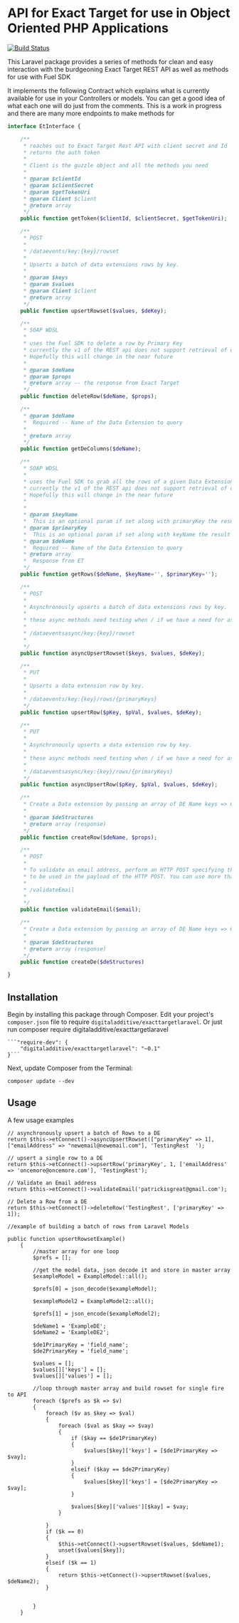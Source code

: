 # API for Exact Target for use in Object Oriented PHP Applications

[![Build Status](https://travis-ci.org/JeffreyWay/Laravel-4-Generators.png?branch=master)](https://travis-ci.org/JeffreyWay/Laravel-4-Generators)

This Laravel package provides a series of methods for clean and easy interaction with the burdgeoning Exact Target REST API as well as methods for use with Fuel SDK

It implements the following Contract which explains what is currently available for use in your Controllers or models.
You can get a good idea of what each one will do just from the comments. 
This is a work in progress and there are many more endpoints to make methods for

```php
interface EtInterface {

    /**
     * reaches out to Exact Target Rest API with client secret and Id
     * returns the auth token
     *
     * Client is the guzzle object and all the methods you need
     *
     * @param $clientId
     * @param $clientSecret
     * @param $getTokenUri
     * @param Client $client
     * @return array
     */
    public function getToken($clientId, $clientSecret, $getTokenUri);

    /**
     * POST
     *
     * /dataevents/key:{key}/rowset
     *
     * Upserts a batch of data extensions rows by key.
     *
     * @param $keys
     * @param $values
     * @param Client $client
     * @return array
     */
    public function upsertRowset($values, $deKey);

    /**
     * SOAP WDSL
     *
     * uses the Fuel SDK to delete a row by Primary Key
     * currently the v1 of the REST api does not support retrieval of data.
     * Hopefully this will change in the near future
     *
     * @param $deName
     * @param $props
     * @return array -- the response from Exact Target
     */
	public function deleteRow($deName, $props);

    /**
     * @param $deName
     *  Required -- Name of the Data Extension to query
     *
     * @return array
     */
	public function getDeColumns($deName);

    /**
     * SOAP WDSL
     *
     * uses the Fuel SDK to grab all the rows of a given Data Extension
     * currently the v1 of the REST api does not support retrieval of data.
     * Hopefully this will change in the near future
     *
     *
     * @param $keyName
     *  This is an optional param if set along with primaryKey the result will be filtered to a single row by PrimaryKey
     * @param $primaryKey
     *  This is an optional param if set along with keyName the result will be filtered to a single row by PrimaryKey
     * @param $deName
     *  Required -- Name of the Data Extension to query
     * @return array
     *  Response from ET
     */
	public function getRows($deName, $keyName='', $primaryKey='');

    /**
     * POST
     *
     * Asynchronously upserts a batch of data extensions rows by key.
     *
     * these async methods need testing when / if we have a need for async requests (which we will)
     *
     * /dataeventsasync/key:{key}/rowset
     *
     */
	public function asyncUpsertRowset($keys, $values, $deKey);

    /**
     * PUT
     *
     * Upserts a data extension row by key.
     *
     * /dataevents/key:{key}/rows/{primaryKeys}
     */
	public function upsertRow($pKey, $pVal, $values, $deKey);

    /**
     * PUT
     *
     * Asynchronously upserts a data extension row by key.
     *
     * these async methods need testing when / if we have a need for async requests (which we will)
     *
     * /dataeventsasync/key:{key}/rows/{primaryKeys}
     */
	public function asyncUpsertRow($pKey, $pVal, $values, $deKey);

    /**
     * Create a Data extension by passing an array of DE Name keys => Column props values.
     *
     * @param $deStructures
     * @return array (response)
     */
	public function createRow($deName, $props);

    /**
     * POST
     *
     * To validate an email address, perform an HTTP POST specifying the email address and validators
     * to be used in the payload of the HTTP POST. You can use more than one validator in the same call.
     *
     * /validateEmail
     *
     */
	public function validateEmail($email);

    /**
     * Create a Data extension by passing an array of DE Name keys => Column props values.
     *
     * @param $deStructures
     * @return array (response)
     */
	public function createDe($deStructures)

}
```

## Installation


Begin by installing this package through Composer. Edit your project's `composer.json` file to require `digitaladditive/exacttargetlaravel`. Or just run composer require digitaladditive/exacttargetlaravel

	```"require-dev": {
		"digitaladditive/exacttargetlaravel": "~0.1"
	}```


Next, update Composer from the Terminal:

    composer update --dev


## Usage

A few usage examples

```
// asynchronously upsert a batch of Rows to a DE
return $this->etConnect()->asyncUpsertRowset(["primaryKey" => 1], ["emailAddress" => "newemail@newemail.com"], 'TestingRest  ');

// upsert a single row to a DE
return $this->etConnect()->upsertRow('primaryKey', 1, ['emailAddress' => 'oncemore@oncemore.com'], 'TestingRest');

// Validate an Email address
return $this->etConnect()->validateEmail('patrickisgreat@gmail.com');

// Delete a Row from a DE
return $this->etConnect()->deleteRow('TestingRest', ['primaryKey' => 1]);

//example of building a batch of rows from Laravel Models

```
```
public function upsertRowsetExample()
    {
        //master array for one loop
        $prefs = [];

        //get the model data, json decode it and store in master array
        $exampleModel = ExampleModel::all();

        $prefs[0] = json_decode($exampleModel);

        $exampleModel2 = ExampleModel2::all();

        $prefs[1] = json_encode($exampleModel2);

        $deName1 = 'ExampleDE';
        $deName2 = 'ExampleDE2';

        $de1PrimaryKey = 'field_name';
        $de2PrimaryKey = 'field_name';

        $values = [];
        $values[]['keys'] = [];
        $values[]['values'] = [];

        //loop through master array and build rowset for single fire to API
        foreach ($prefs as $k => $v)
        {
            foreach ($v as $key => $val)
            {
                foreach ($val as $kay => $vay)
                {
                    if ($kay == $de1PrimaryKey)
                    {
                        $values[$key]['keys'] = [$de1PrimaryKey => $vay];
                    }
                    elseif ($kay == $de2PrimaryKey)
                    {
                        $values[$key]['keys'] = [$de2PrimaryKey => $vay];
                    }

                    $values[$key]['values'][$kay] = $vay;
                }

            }
            if ($k == 0)
            {
                $this->etConnect()->upsertRowset($values, $deName1);
                unset($values[$key]);
            }
            elseif ($k == 1)
            {
                return $this->etConnect()->upsertRowset($values, $deName2);
            }


        }
    }
```